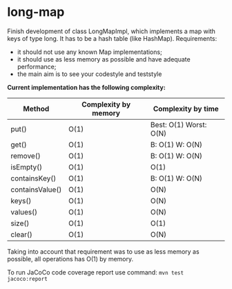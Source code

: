 # long-map

Finish development of class LongMapImpl, which implements a map with keys of type long. It has to be a hash table (like HashMap). Requirements:
* it should not use any known Map implementations; 
* it should use as less memory as possible and have adequate performance;
* the main aim is to see your codestyle and teststyle 

**Current implementation has the following complexity:**

| Method          | Complexity by memory | Complexity by time     |
|-----------------|----------------------|------------------------|
| put()           | O(1)                 | Best: O(1) Worst: O(N) |
| get()           | O(1)                 | B: O(1) W: O(N)        |
| remove()        | O(1)                 | B: O(1) W: O(N)        |
| isEmpty()       | O(1)                 | O(1)                   |
| containsKey()   | O(1)                 | B: O(1) W: O(N)        |
| containsValue() | O(1)                 | O(N)                   |
| keys()          | O(1)                 | O(N)                   |
| values()        | O(1)                 | O(N)                   |
| size()          | O(1)                 | O(1)                   |
| clear()         | O(1)                 | O(N)                   |

Taking into account that requirement was to use as less memory as possible, all operations has O(1) by memory.

To run JaCoCo code coverage report use command:
`mvn test jacoco:report`
